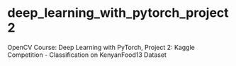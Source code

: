 # deep_learning_with_pytorch_project2
OpenCV Course: Deep Learning with PyTorch, Project 2: Kaggle Competition - Classification on KenyanFood13 Dataset
